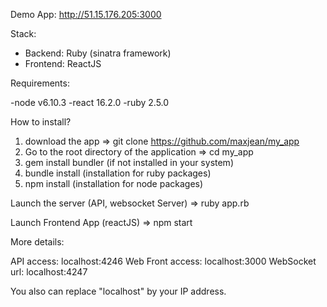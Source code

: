 Demo App: http://51.15.176.205:3000

Stack:
- Backend: Ruby (sinatra framework)
- Frontend: ReactJS

Requirements:

-node v6.10.3
-react 16.2.0
-ruby 2.5.0 

How to install?
1. download the app => git clone https://github.com/maxjean/my_app
2. Go to the root directory of the application => cd my_app
3. gem install bundler (if not installed in your system)
4. bundle install (installation for ruby packages)
5. npm install (installation for node packages)

Launch the server (API, websocket Server)
=> ruby app.rb

Launch Frontend App (reactJS)
=> npm start

More details:

API access: localhost:4246
Web Front access: localhost:3000
WebSocket url: localhost:4247

You also can replace "localhost" by your IP address.


